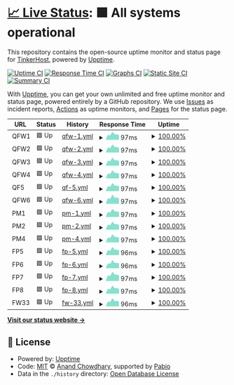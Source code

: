 # [📈 Live Status](https://freehostingnodeuptime.tinkerhost.net): <!--live status--> **🟩 All systems operational**

This repository contains the open-source uptime monitor and status page for [TinkerHost](https://tinkerhost.net), powered by [Upptime](https://github.com/upptime/upptime).

[![Uptime CI](https://github.com/TinkerHost/upptime-free-hosting-central-servers/workflows/Uptime%20CI/badge.svg)](https://github.com/TinkerHost/upptime-free-hosting-central-servers/actions?query=workflow%3A%22Uptime+CI%22)
[![Response Time CI](https://github.com/TinkerHost/upptime-free-hosting-central-servers/workflows/Response%20Time%20CI/badge.svg)](https://github.com/TinkerHost/upptime-free-hosting-central-servers/actions?query=workflow%3A%22Response+Time+CI%22)
[![Graphs CI](https://github.com/TinkerHost/upptime-free-hosting-central-servers/workflows/Graphs%20CI/badge.svg)](https://github.com/TinkerHost/upptime-free-hosting-central-servers/actions?query=workflow%3A%22Graphs+CI%22)
[![Static Site CI](https://github.com/TinkerHost/upptime-free-hosting-central-servers/workflows/Static%20Site%20CI/badge.svg)](https://github.com/TinkerHost/upptime-free-hosting-central-servers/actions?query=workflow%3A%22Static+Site+CI%22)
[![Summary CI](https://github.com/TinkerHost/upptime-free-hosting-central-servers/workflows/Summary%20CI/badge.svg)](https://github.com/TinkerHost/upptime-free-hosting-central-servers/actions?query=workflow%3A%22Summary+CI%22)

With [Upptime](https://upptime.js.org), you can get your own unlimited and free uptime monitor and status page, powered entirely by a GitHub repository. We use [Issues](https://github.com/TinkerHost/upptime-free-hosting-central-servers/issues) as incident reports, [Actions](https://github.com/TinkerHost/upptime-free-hosting-central-servers/actions) as uptime monitors, and [Pages](https://freehostingnodeuptime.tinkerhost.net) for the status page.

<!--start: status pages-->
<!-- This summary is generated by Upptime (https://github.com/upptime/upptime) -->
<!-- Do not edit this manually, your changes will be overwritten -->
<!-- prettier-ignore -->
| URL | Status | History | Response Time | Uptime |
| --- | ------ | ------- | ------------- | ------ |
| <img alt="" src="https://icons.duckduckgo.com/ip3/null.ico" height="13"> QFW1 | 🟩 Up | [qfw-1.yml](https://github.com/TinkerHost/upptime-free-hosting-central-servers/commits/HEAD/history/qfw-1.yml) | <details><summary><img alt="Response time graph" src="./graphs/qfw-1/response-time-week.png" height="20"> 97ms</summary><br><a href="https://freehostingnodeuptime.tinkerhost.net/history/qfw-1"><img alt="Response time 97" src="https://img.shields.io/endpoint?url=https%3A%2F%2Fraw.githubusercontent.com%2FTinkerHost%2Fupptime-free-hosting-central-servers%2FHEAD%2Fapi%2Fqfw-1%2Fresponse-time.json"></a><br><a href="https://freehostingnodeuptime.tinkerhost.net/history/qfw-1"><img alt="24-hour response time 85" src="https://img.shields.io/endpoint?url=https%3A%2F%2Fraw.githubusercontent.com%2FTinkerHost%2Fupptime-free-hosting-central-servers%2FHEAD%2Fapi%2Fqfw-1%2Fresponse-time-day.json"></a><br><a href="https://freehostingnodeuptime.tinkerhost.net/history/qfw-1"><img alt="7-day response time 97" src="https://img.shields.io/endpoint?url=https%3A%2F%2Fraw.githubusercontent.com%2FTinkerHost%2Fupptime-free-hosting-central-servers%2FHEAD%2Fapi%2Fqfw-1%2Fresponse-time-week.json"></a><br><a href="https://freehostingnodeuptime.tinkerhost.net/history/qfw-1"><img alt="30-day response time 97" src="https://img.shields.io/endpoint?url=https%3A%2F%2Fraw.githubusercontent.com%2FTinkerHost%2Fupptime-free-hosting-central-servers%2FHEAD%2Fapi%2Fqfw-1%2Fresponse-time-month.json"></a><br><a href="https://freehostingnodeuptime.tinkerhost.net/history/qfw-1"><img alt="1-year response time 97" src="https://img.shields.io/endpoint?url=https%3A%2F%2Fraw.githubusercontent.com%2FTinkerHost%2Fupptime-free-hosting-central-servers%2FHEAD%2Fapi%2Fqfw-1%2Fresponse-time-year.json"></a></details> | <details><summary><a href="https://freehostingnodeuptime.tinkerhost.net/history/qfw-1">100.00%</a></summary><a href="https://freehostingnodeuptime.tinkerhost.net/history/qfw-1"><img alt="All-time uptime 100.00%" src="https://img.shields.io/endpoint?url=https%3A%2F%2Fraw.githubusercontent.com%2FTinkerHost%2Fupptime-free-hosting-central-servers%2FHEAD%2Fapi%2Fqfw-1%2Fuptime.json"></a><br><a href="https://freehostingnodeuptime.tinkerhost.net/history/qfw-1"><img alt="24-hour uptime 100.00%" src="https://img.shields.io/endpoint?url=https%3A%2F%2Fraw.githubusercontent.com%2FTinkerHost%2Fupptime-free-hosting-central-servers%2FHEAD%2Fapi%2Fqfw-1%2Fuptime-day.json"></a><br><a href="https://freehostingnodeuptime.tinkerhost.net/history/qfw-1"><img alt="7-day uptime 100.00%" src="https://img.shields.io/endpoint?url=https%3A%2F%2Fraw.githubusercontent.com%2FTinkerHost%2Fupptime-free-hosting-central-servers%2FHEAD%2Fapi%2Fqfw-1%2Fuptime-week.json"></a><br><a href="https://freehostingnodeuptime.tinkerhost.net/history/qfw-1"><img alt="30-day uptime 100.00%" src="https://img.shields.io/endpoint?url=https%3A%2F%2Fraw.githubusercontent.com%2FTinkerHost%2Fupptime-free-hosting-central-servers%2FHEAD%2Fapi%2Fqfw-1%2Fuptime-month.json"></a><br><a href="https://freehostingnodeuptime.tinkerhost.net/history/qfw-1"><img alt="1-year uptime 100.00%" src="https://img.shields.io/endpoint?url=https%3A%2F%2Fraw.githubusercontent.com%2FTinkerHost%2Fupptime-free-hosting-central-servers%2FHEAD%2Fapi%2Fqfw-1%2Fuptime-year.json"></a></details>
| <img alt="" src="https://icons.duckduckgo.com/ip3/null.ico" height="13"> QFW2 | 🟩 Up | [qfw-2.yml](https://github.com/TinkerHost/upptime-free-hosting-central-servers/commits/HEAD/history/qfw-2.yml) | <details><summary><img alt="Response time graph" src="./graphs/qfw-2/response-time-week.png" height="20"> 97ms</summary><br><a href="https://freehostingnodeuptime.tinkerhost.net/history/qfw-2"><img alt="Response time 97" src="https://img.shields.io/endpoint?url=https%3A%2F%2Fraw.githubusercontent.com%2FTinkerHost%2Fupptime-free-hosting-central-servers%2FHEAD%2Fapi%2Fqfw-2%2Fresponse-time.json"></a><br><a href="https://freehostingnodeuptime.tinkerhost.net/history/qfw-2"><img alt="24-hour response time 86" src="https://img.shields.io/endpoint?url=https%3A%2F%2Fraw.githubusercontent.com%2FTinkerHost%2Fupptime-free-hosting-central-servers%2FHEAD%2Fapi%2Fqfw-2%2Fresponse-time-day.json"></a><br><a href="https://freehostingnodeuptime.tinkerhost.net/history/qfw-2"><img alt="7-day response time 97" src="https://img.shields.io/endpoint?url=https%3A%2F%2Fraw.githubusercontent.com%2FTinkerHost%2Fupptime-free-hosting-central-servers%2FHEAD%2Fapi%2Fqfw-2%2Fresponse-time-week.json"></a><br><a href="https://freehostingnodeuptime.tinkerhost.net/history/qfw-2"><img alt="30-day response time 97" src="https://img.shields.io/endpoint?url=https%3A%2F%2Fraw.githubusercontent.com%2FTinkerHost%2Fupptime-free-hosting-central-servers%2FHEAD%2Fapi%2Fqfw-2%2Fresponse-time-month.json"></a><br><a href="https://freehostingnodeuptime.tinkerhost.net/history/qfw-2"><img alt="1-year response time 97" src="https://img.shields.io/endpoint?url=https%3A%2F%2Fraw.githubusercontent.com%2FTinkerHost%2Fupptime-free-hosting-central-servers%2FHEAD%2Fapi%2Fqfw-2%2Fresponse-time-year.json"></a></details> | <details><summary><a href="https://freehostingnodeuptime.tinkerhost.net/history/qfw-2">100.00%</a></summary><a href="https://freehostingnodeuptime.tinkerhost.net/history/qfw-2"><img alt="All-time uptime 100.00%" src="https://img.shields.io/endpoint?url=https%3A%2F%2Fraw.githubusercontent.com%2FTinkerHost%2Fupptime-free-hosting-central-servers%2FHEAD%2Fapi%2Fqfw-2%2Fuptime.json"></a><br><a href="https://freehostingnodeuptime.tinkerhost.net/history/qfw-2"><img alt="24-hour uptime 100.00%" src="https://img.shields.io/endpoint?url=https%3A%2F%2Fraw.githubusercontent.com%2FTinkerHost%2Fupptime-free-hosting-central-servers%2FHEAD%2Fapi%2Fqfw-2%2Fuptime-day.json"></a><br><a href="https://freehostingnodeuptime.tinkerhost.net/history/qfw-2"><img alt="7-day uptime 100.00%" src="https://img.shields.io/endpoint?url=https%3A%2F%2Fraw.githubusercontent.com%2FTinkerHost%2Fupptime-free-hosting-central-servers%2FHEAD%2Fapi%2Fqfw-2%2Fuptime-week.json"></a><br><a href="https://freehostingnodeuptime.tinkerhost.net/history/qfw-2"><img alt="30-day uptime 100.00%" src="https://img.shields.io/endpoint?url=https%3A%2F%2Fraw.githubusercontent.com%2FTinkerHost%2Fupptime-free-hosting-central-servers%2FHEAD%2Fapi%2Fqfw-2%2Fuptime-month.json"></a><br><a href="https://freehostingnodeuptime.tinkerhost.net/history/qfw-2"><img alt="1-year uptime 100.00%" src="https://img.shields.io/endpoint?url=https%3A%2F%2Fraw.githubusercontent.com%2FTinkerHost%2Fupptime-free-hosting-central-servers%2FHEAD%2Fapi%2Fqfw-2%2Fuptime-year.json"></a></details>
| <img alt="" src="https://icons.duckduckgo.com/ip3/null.ico" height="13"> QFW3 | 🟩 Up | [qfw-3.yml](https://github.com/TinkerHost/upptime-free-hosting-central-servers/commits/HEAD/history/qfw-3.yml) | <details><summary><img alt="Response time graph" src="./graphs/qfw-3/response-time-week.png" height="20"> 97ms</summary><br><a href="https://freehostingnodeuptime.tinkerhost.net/history/qfw-3"><img alt="Response time 97" src="https://img.shields.io/endpoint?url=https%3A%2F%2Fraw.githubusercontent.com%2FTinkerHost%2Fupptime-free-hosting-central-servers%2FHEAD%2Fapi%2Fqfw-3%2Fresponse-time.json"></a><br><a href="https://freehostingnodeuptime.tinkerhost.net/history/qfw-3"><img alt="24-hour response time 86" src="https://img.shields.io/endpoint?url=https%3A%2F%2Fraw.githubusercontent.com%2FTinkerHost%2Fupptime-free-hosting-central-servers%2FHEAD%2Fapi%2Fqfw-3%2Fresponse-time-day.json"></a><br><a href="https://freehostingnodeuptime.tinkerhost.net/history/qfw-3"><img alt="7-day response time 97" src="https://img.shields.io/endpoint?url=https%3A%2F%2Fraw.githubusercontent.com%2FTinkerHost%2Fupptime-free-hosting-central-servers%2FHEAD%2Fapi%2Fqfw-3%2Fresponse-time-week.json"></a><br><a href="https://freehostingnodeuptime.tinkerhost.net/history/qfw-3"><img alt="30-day response time 97" src="https://img.shields.io/endpoint?url=https%3A%2F%2Fraw.githubusercontent.com%2FTinkerHost%2Fupptime-free-hosting-central-servers%2FHEAD%2Fapi%2Fqfw-3%2Fresponse-time-month.json"></a><br><a href="https://freehostingnodeuptime.tinkerhost.net/history/qfw-3"><img alt="1-year response time 97" src="https://img.shields.io/endpoint?url=https%3A%2F%2Fraw.githubusercontent.com%2FTinkerHost%2Fupptime-free-hosting-central-servers%2FHEAD%2Fapi%2Fqfw-3%2Fresponse-time-year.json"></a></details> | <details><summary><a href="https://freehostingnodeuptime.tinkerhost.net/history/qfw-3">100.00%</a></summary><a href="https://freehostingnodeuptime.tinkerhost.net/history/qfw-3"><img alt="All-time uptime 100.00%" src="https://img.shields.io/endpoint?url=https%3A%2F%2Fraw.githubusercontent.com%2FTinkerHost%2Fupptime-free-hosting-central-servers%2FHEAD%2Fapi%2Fqfw-3%2Fuptime.json"></a><br><a href="https://freehostingnodeuptime.tinkerhost.net/history/qfw-3"><img alt="24-hour uptime 100.00%" src="https://img.shields.io/endpoint?url=https%3A%2F%2Fraw.githubusercontent.com%2FTinkerHost%2Fupptime-free-hosting-central-servers%2FHEAD%2Fapi%2Fqfw-3%2Fuptime-day.json"></a><br><a href="https://freehostingnodeuptime.tinkerhost.net/history/qfw-3"><img alt="7-day uptime 100.00%" src="https://img.shields.io/endpoint?url=https%3A%2F%2Fraw.githubusercontent.com%2FTinkerHost%2Fupptime-free-hosting-central-servers%2FHEAD%2Fapi%2Fqfw-3%2Fuptime-week.json"></a><br><a href="https://freehostingnodeuptime.tinkerhost.net/history/qfw-3"><img alt="30-day uptime 100.00%" src="https://img.shields.io/endpoint?url=https%3A%2F%2Fraw.githubusercontent.com%2FTinkerHost%2Fupptime-free-hosting-central-servers%2FHEAD%2Fapi%2Fqfw-3%2Fuptime-month.json"></a><br><a href="https://freehostingnodeuptime.tinkerhost.net/history/qfw-3"><img alt="1-year uptime 100.00%" src="https://img.shields.io/endpoint?url=https%3A%2F%2Fraw.githubusercontent.com%2FTinkerHost%2Fupptime-free-hosting-central-servers%2FHEAD%2Fapi%2Fqfw-3%2Fuptime-year.json"></a></details>
| <img alt="" src="https://icons.duckduckgo.com/ip3/null.ico" height="13"> QFW4 | 🟩 Up | [qfw-4.yml](https://github.com/TinkerHost/upptime-free-hosting-central-servers/commits/HEAD/history/qfw-4.yml) | <details><summary><img alt="Response time graph" src="./graphs/qfw-4/response-time-week.png" height="20"> 97ms</summary><br><a href="https://freehostingnodeuptime.tinkerhost.net/history/qfw-4"><img alt="Response time 97" src="https://img.shields.io/endpoint?url=https%3A%2F%2Fraw.githubusercontent.com%2FTinkerHost%2Fupptime-free-hosting-central-servers%2FHEAD%2Fapi%2Fqfw-4%2Fresponse-time.json"></a><br><a href="https://freehostingnodeuptime.tinkerhost.net/history/qfw-4"><img alt="24-hour response time 86" src="https://img.shields.io/endpoint?url=https%3A%2F%2Fraw.githubusercontent.com%2FTinkerHost%2Fupptime-free-hosting-central-servers%2FHEAD%2Fapi%2Fqfw-4%2Fresponse-time-day.json"></a><br><a href="https://freehostingnodeuptime.tinkerhost.net/history/qfw-4"><img alt="7-day response time 97" src="https://img.shields.io/endpoint?url=https%3A%2F%2Fraw.githubusercontent.com%2FTinkerHost%2Fupptime-free-hosting-central-servers%2FHEAD%2Fapi%2Fqfw-4%2Fresponse-time-week.json"></a><br><a href="https://freehostingnodeuptime.tinkerhost.net/history/qfw-4"><img alt="30-day response time 97" src="https://img.shields.io/endpoint?url=https%3A%2F%2Fraw.githubusercontent.com%2FTinkerHost%2Fupptime-free-hosting-central-servers%2FHEAD%2Fapi%2Fqfw-4%2Fresponse-time-month.json"></a><br><a href="https://freehostingnodeuptime.tinkerhost.net/history/qfw-4"><img alt="1-year response time 97" src="https://img.shields.io/endpoint?url=https%3A%2F%2Fraw.githubusercontent.com%2FTinkerHost%2Fupptime-free-hosting-central-servers%2FHEAD%2Fapi%2Fqfw-4%2Fresponse-time-year.json"></a></details> | <details><summary><a href="https://freehostingnodeuptime.tinkerhost.net/history/qfw-4">100.00%</a></summary><a href="https://freehostingnodeuptime.tinkerhost.net/history/qfw-4"><img alt="All-time uptime 100.00%" src="https://img.shields.io/endpoint?url=https%3A%2F%2Fraw.githubusercontent.com%2FTinkerHost%2Fupptime-free-hosting-central-servers%2FHEAD%2Fapi%2Fqfw-4%2Fuptime.json"></a><br><a href="https://freehostingnodeuptime.tinkerhost.net/history/qfw-4"><img alt="24-hour uptime 100.00%" src="https://img.shields.io/endpoint?url=https%3A%2F%2Fraw.githubusercontent.com%2FTinkerHost%2Fupptime-free-hosting-central-servers%2FHEAD%2Fapi%2Fqfw-4%2Fuptime-day.json"></a><br><a href="https://freehostingnodeuptime.tinkerhost.net/history/qfw-4"><img alt="7-day uptime 100.00%" src="https://img.shields.io/endpoint?url=https%3A%2F%2Fraw.githubusercontent.com%2FTinkerHost%2Fupptime-free-hosting-central-servers%2FHEAD%2Fapi%2Fqfw-4%2Fuptime-week.json"></a><br><a href="https://freehostingnodeuptime.tinkerhost.net/history/qfw-4"><img alt="30-day uptime 100.00%" src="https://img.shields.io/endpoint?url=https%3A%2F%2Fraw.githubusercontent.com%2FTinkerHost%2Fupptime-free-hosting-central-servers%2FHEAD%2Fapi%2Fqfw-4%2Fuptime-month.json"></a><br><a href="https://freehostingnodeuptime.tinkerhost.net/history/qfw-4"><img alt="1-year uptime 100.00%" src="https://img.shields.io/endpoint?url=https%3A%2F%2Fraw.githubusercontent.com%2FTinkerHost%2Fupptime-free-hosting-central-servers%2FHEAD%2Fapi%2Fqfw-4%2Fuptime-year.json"></a></details>
| <img alt="" src="https://icons.duckduckgo.com/ip3/null.ico" height="13"> QF5 | 🟩 Up | [qf-5.yml](https://github.com/TinkerHost/upptime-free-hosting-central-servers/commits/HEAD/history/qf-5.yml) | <details><summary><img alt="Response time graph" src="./graphs/qf-5/response-time-week.png" height="20"> 97ms</summary><br><a href="https://freehostingnodeuptime.tinkerhost.net/history/qf-5"><img alt="Response time 97" src="https://img.shields.io/endpoint?url=https%3A%2F%2Fraw.githubusercontent.com%2FTinkerHost%2Fupptime-free-hosting-central-servers%2FHEAD%2Fapi%2Fqf-5%2Fresponse-time.json"></a><br><a href="https://freehostingnodeuptime.tinkerhost.net/history/qf-5"><img alt="24-hour response time 85" src="https://img.shields.io/endpoint?url=https%3A%2F%2Fraw.githubusercontent.com%2FTinkerHost%2Fupptime-free-hosting-central-servers%2FHEAD%2Fapi%2Fqf-5%2Fresponse-time-day.json"></a><br><a href="https://freehostingnodeuptime.tinkerhost.net/history/qf-5"><img alt="7-day response time 97" src="https://img.shields.io/endpoint?url=https%3A%2F%2Fraw.githubusercontent.com%2FTinkerHost%2Fupptime-free-hosting-central-servers%2FHEAD%2Fapi%2Fqf-5%2Fresponse-time-week.json"></a><br><a href="https://freehostingnodeuptime.tinkerhost.net/history/qf-5"><img alt="30-day response time 97" src="https://img.shields.io/endpoint?url=https%3A%2F%2Fraw.githubusercontent.com%2FTinkerHost%2Fupptime-free-hosting-central-servers%2FHEAD%2Fapi%2Fqf-5%2Fresponse-time-month.json"></a><br><a href="https://freehostingnodeuptime.tinkerhost.net/history/qf-5"><img alt="1-year response time 97" src="https://img.shields.io/endpoint?url=https%3A%2F%2Fraw.githubusercontent.com%2FTinkerHost%2Fupptime-free-hosting-central-servers%2FHEAD%2Fapi%2Fqf-5%2Fresponse-time-year.json"></a></details> | <details><summary><a href="https://freehostingnodeuptime.tinkerhost.net/history/qf-5">100.00%</a></summary><a href="https://freehostingnodeuptime.tinkerhost.net/history/qf-5"><img alt="All-time uptime 100.00%" src="https://img.shields.io/endpoint?url=https%3A%2F%2Fraw.githubusercontent.com%2FTinkerHost%2Fupptime-free-hosting-central-servers%2FHEAD%2Fapi%2Fqf-5%2Fuptime.json"></a><br><a href="https://freehostingnodeuptime.tinkerhost.net/history/qf-5"><img alt="24-hour uptime 100.00%" src="https://img.shields.io/endpoint?url=https%3A%2F%2Fraw.githubusercontent.com%2FTinkerHost%2Fupptime-free-hosting-central-servers%2FHEAD%2Fapi%2Fqf-5%2Fuptime-day.json"></a><br><a href="https://freehostingnodeuptime.tinkerhost.net/history/qf-5"><img alt="7-day uptime 100.00%" src="https://img.shields.io/endpoint?url=https%3A%2F%2Fraw.githubusercontent.com%2FTinkerHost%2Fupptime-free-hosting-central-servers%2FHEAD%2Fapi%2Fqf-5%2Fuptime-week.json"></a><br><a href="https://freehostingnodeuptime.tinkerhost.net/history/qf-5"><img alt="30-day uptime 100.00%" src="https://img.shields.io/endpoint?url=https%3A%2F%2Fraw.githubusercontent.com%2FTinkerHost%2Fupptime-free-hosting-central-servers%2FHEAD%2Fapi%2Fqf-5%2Fuptime-month.json"></a><br><a href="https://freehostingnodeuptime.tinkerhost.net/history/qf-5"><img alt="1-year uptime 100.00%" src="https://img.shields.io/endpoint?url=https%3A%2F%2Fraw.githubusercontent.com%2FTinkerHost%2Fupptime-free-hosting-central-servers%2FHEAD%2Fapi%2Fqf-5%2Fuptime-year.json"></a></details>
| <img alt="" src="https://icons.duckduckgo.com/ip3/null.ico" height="13"> QFW6 | 🟩 Up | [qfw-6.yml](https://github.com/TinkerHost/upptime-free-hosting-central-servers/commits/HEAD/history/qfw-6.yml) | <details><summary><img alt="Response time graph" src="./graphs/qfw-6/response-time-week.png" height="20"> 97ms</summary><br><a href="https://freehostingnodeuptime.tinkerhost.net/history/qfw-6"><img alt="Response time 97" src="https://img.shields.io/endpoint?url=https%3A%2F%2Fraw.githubusercontent.com%2FTinkerHost%2Fupptime-free-hosting-central-servers%2FHEAD%2Fapi%2Fqfw-6%2Fresponse-time.json"></a><br><a href="https://freehostingnodeuptime.tinkerhost.net/history/qfw-6"><img alt="24-hour response time 86" src="https://img.shields.io/endpoint?url=https%3A%2F%2Fraw.githubusercontent.com%2FTinkerHost%2Fupptime-free-hosting-central-servers%2FHEAD%2Fapi%2Fqfw-6%2Fresponse-time-day.json"></a><br><a href="https://freehostingnodeuptime.tinkerhost.net/history/qfw-6"><img alt="7-day response time 97" src="https://img.shields.io/endpoint?url=https%3A%2F%2Fraw.githubusercontent.com%2FTinkerHost%2Fupptime-free-hosting-central-servers%2FHEAD%2Fapi%2Fqfw-6%2Fresponse-time-week.json"></a><br><a href="https://freehostingnodeuptime.tinkerhost.net/history/qfw-6"><img alt="30-day response time 97" src="https://img.shields.io/endpoint?url=https%3A%2F%2Fraw.githubusercontent.com%2FTinkerHost%2Fupptime-free-hosting-central-servers%2FHEAD%2Fapi%2Fqfw-6%2Fresponse-time-month.json"></a><br><a href="https://freehostingnodeuptime.tinkerhost.net/history/qfw-6"><img alt="1-year response time 97" src="https://img.shields.io/endpoint?url=https%3A%2F%2Fraw.githubusercontent.com%2FTinkerHost%2Fupptime-free-hosting-central-servers%2FHEAD%2Fapi%2Fqfw-6%2Fresponse-time-year.json"></a></details> | <details><summary><a href="https://freehostingnodeuptime.tinkerhost.net/history/qfw-6">100.00%</a></summary><a href="https://freehostingnodeuptime.tinkerhost.net/history/qfw-6"><img alt="All-time uptime 100.00%" src="https://img.shields.io/endpoint?url=https%3A%2F%2Fraw.githubusercontent.com%2FTinkerHost%2Fupptime-free-hosting-central-servers%2FHEAD%2Fapi%2Fqfw-6%2Fuptime.json"></a><br><a href="https://freehostingnodeuptime.tinkerhost.net/history/qfw-6"><img alt="24-hour uptime 100.00%" src="https://img.shields.io/endpoint?url=https%3A%2F%2Fraw.githubusercontent.com%2FTinkerHost%2Fupptime-free-hosting-central-servers%2FHEAD%2Fapi%2Fqfw-6%2Fuptime-day.json"></a><br><a href="https://freehostingnodeuptime.tinkerhost.net/history/qfw-6"><img alt="7-day uptime 100.00%" src="https://img.shields.io/endpoint?url=https%3A%2F%2Fraw.githubusercontent.com%2FTinkerHost%2Fupptime-free-hosting-central-servers%2FHEAD%2Fapi%2Fqfw-6%2Fuptime-week.json"></a><br><a href="https://freehostingnodeuptime.tinkerhost.net/history/qfw-6"><img alt="30-day uptime 100.00%" src="https://img.shields.io/endpoint?url=https%3A%2F%2Fraw.githubusercontent.com%2FTinkerHost%2Fupptime-free-hosting-central-servers%2FHEAD%2Fapi%2Fqfw-6%2Fuptime-month.json"></a><br><a href="https://freehostingnodeuptime.tinkerhost.net/history/qfw-6"><img alt="1-year uptime 100.00%" src="https://img.shields.io/endpoint?url=https%3A%2F%2Fraw.githubusercontent.com%2FTinkerHost%2Fupptime-free-hosting-central-servers%2FHEAD%2Fapi%2Fqfw-6%2Fuptime-year.json"></a></details>
| <img alt="" src="https://icons.duckduckgo.com/ip3/null.ico" height="13"> PM1 | 🟩 Up | [pm-1.yml](https://github.com/TinkerHost/upptime-free-hosting-central-servers/commits/HEAD/history/pm-1.yml) | <details><summary><img alt="Response time graph" src="./graphs/pm-1/response-time-week.png" height="20"> 97ms</summary><br><a href="https://freehostingnodeuptime.tinkerhost.net/history/pm-1"><img alt="Response time 97" src="https://img.shields.io/endpoint?url=https%3A%2F%2Fraw.githubusercontent.com%2FTinkerHost%2Fupptime-free-hosting-central-servers%2FHEAD%2Fapi%2Fpm-1%2Fresponse-time.json"></a><br><a href="https://freehostingnodeuptime.tinkerhost.net/history/pm-1"><img alt="24-hour response time 85" src="https://img.shields.io/endpoint?url=https%3A%2F%2Fraw.githubusercontent.com%2FTinkerHost%2Fupptime-free-hosting-central-servers%2FHEAD%2Fapi%2Fpm-1%2Fresponse-time-day.json"></a><br><a href="https://freehostingnodeuptime.tinkerhost.net/history/pm-1"><img alt="7-day response time 97" src="https://img.shields.io/endpoint?url=https%3A%2F%2Fraw.githubusercontent.com%2FTinkerHost%2Fupptime-free-hosting-central-servers%2FHEAD%2Fapi%2Fpm-1%2Fresponse-time-week.json"></a><br><a href="https://freehostingnodeuptime.tinkerhost.net/history/pm-1"><img alt="30-day response time 97" src="https://img.shields.io/endpoint?url=https%3A%2F%2Fraw.githubusercontent.com%2FTinkerHost%2Fupptime-free-hosting-central-servers%2FHEAD%2Fapi%2Fpm-1%2Fresponse-time-month.json"></a><br><a href="https://freehostingnodeuptime.tinkerhost.net/history/pm-1"><img alt="1-year response time 97" src="https://img.shields.io/endpoint?url=https%3A%2F%2Fraw.githubusercontent.com%2FTinkerHost%2Fupptime-free-hosting-central-servers%2FHEAD%2Fapi%2Fpm-1%2Fresponse-time-year.json"></a></details> | <details><summary><a href="https://freehostingnodeuptime.tinkerhost.net/history/pm-1">100.00%</a></summary><a href="https://freehostingnodeuptime.tinkerhost.net/history/pm-1"><img alt="All-time uptime 100.00%" src="https://img.shields.io/endpoint?url=https%3A%2F%2Fraw.githubusercontent.com%2FTinkerHost%2Fupptime-free-hosting-central-servers%2FHEAD%2Fapi%2Fpm-1%2Fuptime.json"></a><br><a href="https://freehostingnodeuptime.tinkerhost.net/history/pm-1"><img alt="24-hour uptime 100.00%" src="https://img.shields.io/endpoint?url=https%3A%2F%2Fraw.githubusercontent.com%2FTinkerHost%2Fupptime-free-hosting-central-servers%2FHEAD%2Fapi%2Fpm-1%2Fuptime-day.json"></a><br><a href="https://freehostingnodeuptime.tinkerhost.net/history/pm-1"><img alt="7-day uptime 100.00%" src="https://img.shields.io/endpoint?url=https%3A%2F%2Fraw.githubusercontent.com%2FTinkerHost%2Fupptime-free-hosting-central-servers%2FHEAD%2Fapi%2Fpm-1%2Fuptime-week.json"></a><br><a href="https://freehostingnodeuptime.tinkerhost.net/history/pm-1"><img alt="30-day uptime 100.00%" src="https://img.shields.io/endpoint?url=https%3A%2F%2Fraw.githubusercontent.com%2FTinkerHost%2Fupptime-free-hosting-central-servers%2FHEAD%2Fapi%2Fpm-1%2Fuptime-month.json"></a><br><a href="https://freehostingnodeuptime.tinkerhost.net/history/pm-1"><img alt="1-year uptime 100.00%" src="https://img.shields.io/endpoint?url=https%3A%2F%2Fraw.githubusercontent.com%2FTinkerHost%2Fupptime-free-hosting-central-servers%2FHEAD%2Fapi%2Fpm-1%2Fuptime-year.json"></a></details>
| <img alt="" src="https://icons.duckduckgo.com/ip3/null.ico" height="13"> PM2 | 🟩 Up | [pm-2.yml](https://github.com/TinkerHost/upptime-free-hosting-central-servers/commits/HEAD/history/pm-2.yml) | <details><summary><img alt="Response time graph" src="./graphs/pm-2/response-time-week.png" height="20"> 97ms</summary><br><a href="https://freehostingnodeuptime.tinkerhost.net/history/pm-2"><img alt="Response time 97" src="https://img.shields.io/endpoint?url=https%3A%2F%2Fraw.githubusercontent.com%2FTinkerHost%2Fupptime-free-hosting-central-servers%2FHEAD%2Fapi%2Fpm-2%2Fresponse-time.json"></a><br><a href="https://freehostingnodeuptime.tinkerhost.net/history/pm-2"><img alt="24-hour response time 85" src="https://img.shields.io/endpoint?url=https%3A%2F%2Fraw.githubusercontent.com%2FTinkerHost%2Fupptime-free-hosting-central-servers%2FHEAD%2Fapi%2Fpm-2%2Fresponse-time-day.json"></a><br><a href="https://freehostingnodeuptime.tinkerhost.net/history/pm-2"><img alt="7-day response time 97" src="https://img.shields.io/endpoint?url=https%3A%2F%2Fraw.githubusercontent.com%2FTinkerHost%2Fupptime-free-hosting-central-servers%2FHEAD%2Fapi%2Fpm-2%2Fresponse-time-week.json"></a><br><a href="https://freehostingnodeuptime.tinkerhost.net/history/pm-2"><img alt="30-day response time 97" src="https://img.shields.io/endpoint?url=https%3A%2F%2Fraw.githubusercontent.com%2FTinkerHost%2Fupptime-free-hosting-central-servers%2FHEAD%2Fapi%2Fpm-2%2Fresponse-time-month.json"></a><br><a href="https://freehostingnodeuptime.tinkerhost.net/history/pm-2"><img alt="1-year response time 97" src="https://img.shields.io/endpoint?url=https%3A%2F%2Fraw.githubusercontent.com%2FTinkerHost%2Fupptime-free-hosting-central-servers%2FHEAD%2Fapi%2Fpm-2%2Fresponse-time-year.json"></a></details> | <details><summary><a href="https://freehostingnodeuptime.tinkerhost.net/history/pm-2">100.00%</a></summary><a href="https://freehostingnodeuptime.tinkerhost.net/history/pm-2"><img alt="All-time uptime 100.00%" src="https://img.shields.io/endpoint?url=https%3A%2F%2Fraw.githubusercontent.com%2FTinkerHost%2Fupptime-free-hosting-central-servers%2FHEAD%2Fapi%2Fpm-2%2Fuptime.json"></a><br><a href="https://freehostingnodeuptime.tinkerhost.net/history/pm-2"><img alt="24-hour uptime 100.00%" src="https://img.shields.io/endpoint?url=https%3A%2F%2Fraw.githubusercontent.com%2FTinkerHost%2Fupptime-free-hosting-central-servers%2FHEAD%2Fapi%2Fpm-2%2Fuptime-day.json"></a><br><a href="https://freehostingnodeuptime.tinkerhost.net/history/pm-2"><img alt="7-day uptime 100.00%" src="https://img.shields.io/endpoint?url=https%3A%2F%2Fraw.githubusercontent.com%2FTinkerHost%2Fupptime-free-hosting-central-servers%2FHEAD%2Fapi%2Fpm-2%2Fuptime-week.json"></a><br><a href="https://freehostingnodeuptime.tinkerhost.net/history/pm-2"><img alt="30-day uptime 100.00%" src="https://img.shields.io/endpoint?url=https%3A%2F%2Fraw.githubusercontent.com%2FTinkerHost%2Fupptime-free-hosting-central-servers%2FHEAD%2Fapi%2Fpm-2%2Fuptime-month.json"></a><br><a href="https://freehostingnodeuptime.tinkerhost.net/history/pm-2"><img alt="1-year uptime 100.00%" src="https://img.shields.io/endpoint?url=https%3A%2F%2Fraw.githubusercontent.com%2FTinkerHost%2Fupptime-free-hosting-central-servers%2FHEAD%2Fapi%2Fpm-2%2Fuptime-year.json"></a></details>
| <img alt="" src="https://icons.duckduckgo.com/ip3/null.ico" height="13"> PM4 | 🟩 Up | [pm-4.yml](https://github.com/TinkerHost/upptime-free-hosting-central-servers/commits/HEAD/history/pm-4.yml) | <details><summary><img alt="Response time graph" src="./graphs/pm-4/response-time-week.png" height="20"> 97ms</summary><br><a href="https://freehostingnodeuptime.tinkerhost.net/history/pm-4"><img alt="Response time 97" src="https://img.shields.io/endpoint?url=https%3A%2F%2Fraw.githubusercontent.com%2FTinkerHost%2Fupptime-free-hosting-central-servers%2FHEAD%2Fapi%2Fpm-4%2Fresponse-time.json"></a><br><a href="https://freehostingnodeuptime.tinkerhost.net/history/pm-4"><img alt="24-hour response time 85" src="https://img.shields.io/endpoint?url=https%3A%2F%2Fraw.githubusercontent.com%2FTinkerHost%2Fupptime-free-hosting-central-servers%2FHEAD%2Fapi%2Fpm-4%2Fresponse-time-day.json"></a><br><a href="https://freehostingnodeuptime.tinkerhost.net/history/pm-4"><img alt="7-day response time 97" src="https://img.shields.io/endpoint?url=https%3A%2F%2Fraw.githubusercontent.com%2FTinkerHost%2Fupptime-free-hosting-central-servers%2FHEAD%2Fapi%2Fpm-4%2Fresponse-time-week.json"></a><br><a href="https://freehostingnodeuptime.tinkerhost.net/history/pm-4"><img alt="30-day response time 97" src="https://img.shields.io/endpoint?url=https%3A%2F%2Fraw.githubusercontent.com%2FTinkerHost%2Fupptime-free-hosting-central-servers%2FHEAD%2Fapi%2Fpm-4%2Fresponse-time-month.json"></a><br><a href="https://freehostingnodeuptime.tinkerhost.net/history/pm-4"><img alt="1-year response time 97" src="https://img.shields.io/endpoint?url=https%3A%2F%2Fraw.githubusercontent.com%2FTinkerHost%2Fupptime-free-hosting-central-servers%2FHEAD%2Fapi%2Fpm-4%2Fresponse-time-year.json"></a></details> | <details><summary><a href="https://freehostingnodeuptime.tinkerhost.net/history/pm-4">100.00%</a></summary><a href="https://freehostingnodeuptime.tinkerhost.net/history/pm-4"><img alt="All-time uptime 100.00%" src="https://img.shields.io/endpoint?url=https%3A%2F%2Fraw.githubusercontent.com%2FTinkerHost%2Fupptime-free-hosting-central-servers%2FHEAD%2Fapi%2Fpm-4%2Fuptime.json"></a><br><a href="https://freehostingnodeuptime.tinkerhost.net/history/pm-4"><img alt="24-hour uptime 100.00%" src="https://img.shields.io/endpoint?url=https%3A%2F%2Fraw.githubusercontent.com%2FTinkerHost%2Fupptime-free-hosting-central-servers%2FHEAD%2Fapi%2Fpm-4%2Fuptime-day.json"></a><br><a href="https://freehostingnodeuptime.tinkerhost.net/history/pm-4"><img alt="7-day uptime 100.00%" src="https://img.shields.io/endpoint?url=https%3A%2F%2Fraw.githubusercontent.com%2FTinkerHost%2Fupptime-free-hosting-central-servers%2FHEAD%2Fapi%2Fpm-4%2Fuptime-week.json"></a><br><a href="https://freehostingnodeuptime.tinkerhost.net/history/pm-4"><img alt="30-day uptime 100.00%" src="https://img.shields.io/endpoint?url=https%3A%2F%2Fraw.githubusercontent.com%2FTinkerHost%2Fupptime-free-hosting-central-servers%2FHEAD%2Fapi%2Fpm-4%2Fuptime-month.json"></a><br><a href="https://freehostingnodeuptime.tinkerhost.net/history/pm-4"><img alt="1-year uptime 100.00%" src="https://img.shields.io/endpoint?url=https%3A%2F%2Fraw.githubusercontent.com%2FTinkerHost%2Fupptime-free-hosting-central-servers%2FHEAD%2Fapi%2Fpm-4%2Fuptime-year.json"></a></details>
| <img alt="" src="https://icons.duckduckgo.com/ip3/null.ico" height="13"> FP5 | 🟩 Up | [fp-5.yml](https://github.com/TinkerHost/upptime-free-hosting-central-servers/commits/HEAD/history/fp-5.yml) | <details><summary><img alt="Response time graph" src="./graphs/fp-5/response-time-week.png" height="20"> 96ms</summary><br><a href="https://freehostingnodeuptime.tinkerhost.net/history/fp-5"><img alt="Response time 96" src="https://img.shields.io/endpoint?url=https%3A%2F%2Fraw.githubusercontent.com%2FTinkerHost%2Fupptime-free-hosting-central-servers%2FHEAD%2Fapi%2Ffp-5%2Fresponse-time.json"></a><br><a href="https://freehostingnodeuptime.tinkerhost.net/history/fp-5"><img alt="24-hour response time 86" src="https://img.shields.io/endpoint?url=https%3A%2F%2Fraw.githubusercontent.com%2FTinkerHost%2Fupptime-free-hosting-central-servers%2FHEAD%2Fapi%2Ffp-5%2Fresponse-time-day.json"></a><br><a href="https://freehostingnodeuptime.tinkerhost.net/history/fp-5"><img alt="7-day response time 96" src="https://img.shields.io/endpoint?url=https%3A%2F%2Fraw.githubusercontent.com%2FTinkerHost%2Fupptime-free-hosting-central-servers%2FHEAD%2Fapi%2Ffp-5%2Fresponse-time-week.json"></a><br><a href="https://freehostingnodeuptime.tinkerhost.net/history/fp-5"><img alt="30-day response time 96" src="https://img.shields.io/endpoint?url=https%3A%2F%2Fraw.githubusercontent.com%2FTinkerHost%2Fupptime-free-hosting-central-servers%2FHEAD%2Fapi%2Ffp-5%2Fresponse-time-month.json"></a><br><a href="https://freehostingnodeuptime.tinkerhost.net/history/fp-5"><img alt="1-year response time 96" src="https://img.shields.io/endpoint?url=https%3A%2F%2Fraw.githubusercontent.com%2FTinkerHost%2Fupptime-free-hosting-central-servers%2FHEAD%2Fapi%2Ffp-5%2Fresponse-time-year.json"></a></details> | <details><summary><a href="https://freehostingnodeuptime.tinkerhost.net/history/fp-5">100.00%</a></summary><a href="https://freehostingnodeuptime.tinkerhost.net/history/fp-5"><img alt="All-time uptime 100.00%" src="https://img.shields.io/endpoint?url=https%3A%2F%2Fraw.githubusercontent.com%2FTinkerHost%2Fupptime-free-hosting-central-servers%2FHEAD%2Fapi%2Ffp-5%2Fuptime.json"></a><br><a href="https://freehostingnodeuptime.tinkerhost.net/history/fp-5"><img alt="24-hour uptime 100.00%" src="https://img.shields.io/endpoint?url=https%3A%2F%2Fraw.githubusercontent.com%2FTinkerHost%2Fupptime-free-hosting-central-servers%2FHEAD%2Fapi%2Ffp-5%2Fuptime-day.json"></a><br><a href="https://freehostingnodeuptime.tinkerhost.net/history/fp-5"><img alt="7-day uptime 100.00%" src="https://img.shields.io/endpoint?url=https%3A%2F%2Fraw.githubusercontent.com%2FTinkerHost%2Fupptime-free-hosting-central-servers%2FHEAD%2Fapi%2Ffp-5%2Fuptime-week.json"></a><br><a href="https://freehostingnodeuptime.tinkerhost.net/history/fp-5"><img alt="30-day uptime 100.00%" src="https://img.shields.io/endpoint?url=https%3A%2F%2Fraw.githubusercontent.com%2FTinkerHost%2Fupptime-free-hosting-central-servers%2FHEAD%2Fapi%2Ffp-5%2Fuptime-month.json"></a><br><a href="https://freehostingnodeuptime.tinkerhost.net/history/fp-5"><img alt="1-year uptime 100.00%" src="https://img.shields.io/endpoint?url=https%3A%2F%2Fraw.githubusercontent.com%2FTinkerHost%2Fupptime-free-hosting-central-servers%2FHEAD%2Fapi%2Ffp-5%2Fuptime-year.json"></a></details>
| <img alt="" src="https://icons.duckduckgo.com/ip3/null.ico" height="13"> FP6 | 🟩 Up | [fp-6.yml](https://github.com/TinkerHost/upptime-free-hosting-central-servers/commits/HEAD/history/fp-6.yml) | <details><summary><img alt="Response time graph" src="./graphs/fp-6/response-time-week.png" height="20"> 96ms</summary><br><a href="https://freehostingnodeuptime.tinkerhost.net/history/fp-6"><img alt="Response time 96" src="https://img.shields.io/endpoint?url=https%3A%2F%2Fraw.githubusercontent.com%2FTinkerHost%2Fupptime-free-hosting-central-servers%2FHEAD%2Fapi%2Ffp-6%2Fresponse-time.json"></a><br><a href="https://freehostingnodeuptime.tinkerhost.net/history/fp-6"><img alt="24-hour response time 85" src="https://img.shields.io/endpoint?url=https%3A%2F%2Fraw.githubusercontent.com%2FTinkerHost%2Fupptime-free-hosting-central-servers%2FHEAD%2Fapi%2Ffp-6%2Fresponse-time-day.json"></a><br><a href="https://freehostingnodeuptime.tinkerhost.net/history/fp-6"><img alt="7-day response time 96" src="https://img.shields.io/endpoint?url=https%3A%2F%2Fraw.githubusercontent.com%2FTinkerHost%2Fupptime-free-hosting-central-servers%2FHEAD%2Fapi%2Ffp-6%2Fresponse-time-week.json"></a><br><a href="https://freehostingnodeuptime.tinkerhost.net/history/fp-6"><img alt="30-day response time 96" src="https://img.shields.io/endpoint?url=https%3A%2F%2Fraw.githubusercontent.com%2FTinkerHost%2Fupptime-free-hosting-central-servers%2FHEAD%2Fapi%2Ffp-6%2Fresponse-time-month.json"></a><br><a href="https://freehostingnodeuptime.tinkerhost.net/history/fp-6"><img alt="1-year response time 96" src="https://img.shields.io/endpoint?url=https%3A%2F%2Fraw.githubusercontent.com%2FTinkerHost%2Fupptime-free-hosting-central-servers%2FHEAD%2Fapi%2Ffp-6%2Fresponse-time-year.json"></a></details> | <details><summary><a href="https://freehostingnodeuptime.tinkerhost.net/history/fp-6">100.00%</a></summary><a href="https://freehostingnodeuptime.tinkerhost.net/history/fp-6"><img alt="All-time uptime 100.00%" src="https://img.shields.io/endpoint?url=https%3A%2F%2Fraw.githubusercontent.com%2FTinkerHost%2Fupptime-free-hosting-central-servers%2FHEAD%2Fapi%2Ffp-6%2Fuptime.json"></a><br><a href="https://freehostingnodeuptime.tinkerhost.net/history/fp-6"><img alt="24-hour uptime 100.00%" src="https://img.shields.io/endpoint?url=https%3A%2F%2Fraw.githubusercontent.com%2FTinkerHost%2Fupptime-free-hosting-central-servers%2FHEAD%2Fapi%2Ffp-6%2Fuptime-day.json"></a><br><a href="https://freehostingnodeuptime.tinkerhost.net/history/fp-6"><img alt="7-day uptime 100.00%" src="https://img.shields.io/endpoint?url=https%3A%2F%2Fraw.githubusercontent.com%2FTinkerHost%2Fupptime-free-hosting-central-servers%2FHEAD%2Fapi%2Ffp-6%2Fuptime-week.json"></a><br><a href="https://freehostingnodeuptime.tinkerhost.net/history/fp-6"><img alt="30-day uptime 100.00%" src="https://img.shields.io/endpoint?url=https%3A%2F%2Fraw.githubusercontent.com%2FTinkerHost%2Fupptime-free-hosting-central-servers%2FHEAD%2Fapi%2Ffp-6%2Fuptime-month.json"></a><br><a href="https://freehostingnodeuptime.tinkerhost.net/history/fp-6"><img alt="1-year uptime 100.00%" src="https://img.shields.io/endpoint?url=https%3A%2F%2Fraw.githubusercontent.com%2FTinkerHost%2Fupptime-free-hosting-central-servers%2FHEAD%2Fapi%2Ffp-6%2Fuptime-year.json"></a></details>
| <img alt="" src="https://icons.duckduckgo.com/ip3/null.ico" height="13"> FP7 | 🟩 Up | [fp-7.yml](https://github.com/TinkerHost/upptime-free-hosting-central-servers/commits/HEAD/history/fp-7.yml) | <details><summary><img alt="Response time graph" src="./graphs/fp-7/response-time-week.png" height="20"> 97ms</summary><br><a href="https://freehostingnodeuptime.tinkerhost.net/history/fp-7"><img alt="Response time 97" src="https://img.shields.io/endpoint?url=https%3A%2F%2Fraw.githubusercontent.com%2FTinkerHost%2Fupptime-free-hosting-central-servers%2FHEAD%2Fapi%2Ffp-7%2Fresponse-time.json"></a><br><a href="https://freehostingnodeuptime.tinkerhost.net/history/fp-7"><img alt="24-hour response time 86" src="https://img.shields.io/endpoint?url=https%3A%2F%2Fraw.githubusercontent.com%2FTinkerHost%2Fupptime-free-hosting-central-servers%2FHEAD%2Fapi%2Ffp-7%2Fresponse-time-day.json"></a><br><a href="https://freehostingnodeuptime.tinkerhost.net/history/fp-7"><img alt="7-day response time 97" src="https://img.shields.io/endpoint?url=https%3A%2F%2Fraw.githubusercontent.com%2FTinkerHost%2Fupptime-free-hosting-central-servers%2FHEAD%2Fapi%2Ffp-7%2Fresponse-time-week.json"></a><br><a href="https://freehostingnodeuptime.tinkerhost.net/history/fp-7"><img alt="30-day response time 97" src="https://img.shields.io/endpoint?url=https%3A%2F%2Fraw.githubusercontent.com%2FTinkerHost%2Fupptime-free-hosting-central-servers%2FHEAD%2Fapi%2Ffp-7%2Fresponse-time-month.json"></a><br><a href="https://freehostingnodeuptime.tinkerhost.net/history/fp-7"><img alt="1-year response time 97" src="https://img.shields.io/endpoint?url=https%3A%2F%2Fraw.githubusercontent.com%2FTinkerHost%2Fupptime-free-hosting-central-servers%2FHEAD%2Fapi%2Ffp-7%2Fresponse-time-year.json"></a></details> | <details><summary><a href="https://freehostingnodeuptime.tinkerhost.net/history/fp-7">100.00%</a></summary><a href="https://freehostingnodeuptime.tinkerhost.net/history/fp-7"><img alt="All-time uptime 100.00%" src="https://img.shields.io/endpoint?url=https%3A%2F%2Fraw.githubusercontent.com%2FTinkerHost%2Fupptime-free-hosting-central-servers%2FHEAD%2Fapi%2Ffp-7%2Fuptime.json"></a><br><a href="https://freehostingnodeuptime.tinkerhost.net/history/fp-7"><img alt="24-hour uptime 100.00%" src="https://img.shields.io/endpoint?url=https%3A%2F%2Fraw.githubusercontent.com%2FTinkerHost%2Fupptime-free-hosting-central-servers%2FHEAD%2Fapi%2Ffp-7%2Fuptime-day.json"></a><br><a href="https://freehostingnodeuptime.tinkerhost.net/history/fp-7"><img alt="7-day uptime 100.00%" src="https://img.shields.io/endpoint?url=https%3A%2F%2Fraw.githubusercontent.com%2FTinkerHost%2Fupptime-free-hosting-central-servers%2FHEAD%2Fapi%2Ffp-7%2Fuptime-week.json"></a><br><a href="https://freehostingnodeuptime.tinkerhost.net/history/fp-7"><img alt="30-day uptime 100.00%" src="https://img.shields.io/endpoint?url=https%3A%2F%2Fraw.githubusercontent.com%2FTinkerHost%2Fupptime-free-hosting-central-servers%2FHEAD%2Fapi%2Ffp-7%2Fuptime-month.json"></a><br><a href="https://freehostingnodeuptime.tinkerhost.net/history/fp-7"><img alt="1-year uptime 100.00%" src="https://img.shields.io/endpoint?url=https%3A%2F%2Fraw.githubusercontent.com%2FTinkerHost%2Fupptime-free-hosting-central-servers%2FHEAD%2Fapi%2Ffp-7%2Fuptime-year.json"></a></details>
| <img alt="" src="https://icons.duckduckgo.com/ip3/null.ico" height="13"> FP8 | 🟩 Up | [fp-8.yml](https://github.com/TinkerHost/upptime-free-hosting-central-servers/commits/HEAD/history/fp-8.yml) | <details><summary><img alt="Response time graph" src="./graphs/fp-8/response-time-week.png" height="20"> 97ms</summary><br><a href="https://freehostingnodeuptime.tinkerhost.net/history/fp-8"><img alt="Response time 97" src="https://img.shields.io/endpoint?url=https%3A%2F%2Fraw.githubusercontent.com%2FTinkerHost%2Fupptime-free-hosting-central-servers%2FHEAD%2Fapi%2Ffp-8%2Fresponse-time.json"></a><br><a href="https://freehostingnodeuptime.tinkerhost.net/history/fp-8"><img alt="24-hour response time 85" src="https://img.shields.io/endpoint?url=https%3A%2F%2Fraw.githubusercontent.com%2FTinkerHost%2Fupptime-free-hosting-central-servers%2FHEAD%2Fapi%2Ffp-8%2Fresponse-time-day.json"></a><br><a href="https://freehostingnodeuptime.tinkerhost.net/history/fp-8"><img alt="7-day response time 97" src="https://img.shields.io/endpoint?url=https%3A%2F%2Fraw.githubusercontent.com%2FTinkerHost%2Fupptime-free-hosting-central-servers%2FHEAD%2Fapi%2Ffp-8%2Fresponse-time-week.json"></a><br><a href="https://freehostingnodeuptime.tinkerhost.net/history/fp-8"><img alt="30-day response time 97" src="https://img.shields.io/endpoint?url=https%3A%2F%2Fraw.githubusercontent.com%2FTinkerHost%2Fupptime-free-hosting-central-servers%2FHEAD%2Fapi%2Ffp-8%2Fresponse-time-month.json"></a><br><a href="https://freehostingnodeuptime.tinkerhost.net/history/fp-8"><img alt="1-year response time 97" src="https://img.shields.io/endpoint?url=https%3A%2F%2Fraw.githubusercontent.com%2FTinkerHost%2Fupptime-free-hosting-central-servers%2FHEAD%2Fapi%2Ffp-8%2Fresponse-time-year.json"></a></details> | <details><summary><a href="https://freehostingnodeuptime.tinkerhost.net/history/fp-8">100.00%</a></summary><a href="https://freehostingnodeuptime.tinkerhost.net/history/fp-8"><img alt="All-time uptime 100.00%" src="https://img.shields.io/endpoint?url=https%3A%2F%2Fraw.githubusercontent.com%2FTinkerHost%2Fupptime-free-hosting-central-servers%2FHEAD%2Fapi%2Ffp-8%2Fuptime.json"></a><br><a href="https://freehostingnodeuptime.tinkerhost.net/history/fp-8"><img alt="24-hour uptime 100.00%" src="https://img.shields.io/endpoint?url=https%3A%2F%2Fraw.githubusercontent.com%2FTinkerHost%2Fupptime-free-hosting-central-servers%2FHEAD%2Fapi%2Ffp-8%2Fuptime-day.json"></a><br><a href="https://freehostingnodeuptime.tinkerhost.net/history/fp-8"><img alt="7-day uptime 100.00%" src="https://img.shields.io/endpoint?url=https%3A%2F%2Fraw.githubusercontent.com%2FTinkerHost%2Fupptime-free-hosting-central-servers%2FHEAD%2Fapi%2Ffp-8%2Fuptime-week.json"></a><br><a href="https://freehostingnodeuptime.tinkerhost.net/history/fp-8"><img alt="30-day uptime 100.00%" src="https://img.shields.io/endpoint?url=https%3A%2F%2Fraw.githubusercontent.com%2FTinkerHost%2Fupptime-free-hosting-central-servers%2FHEAD%2Fapi%2Ffp-8%2Fuptime-month.json"></a><br><a href="https://freehostingnodeuptime.tinkerhost.net/history/fp-8"><img alt="1-year uptime 100.00%" src="https://img.shields.io/endpoint?url=https%3A%2F%2Fraw.githubusercontent.com%2FTinkerHost%2Fupptime-free-hosting-central-servers%2FHEAD%2Fapi%2Ffp-8%2Fuptime-year.json"></a></details>
| <img alt="" src="https://icons.duckduckgo.com/ip3/null.ico" height="13"> FW33 | 🟩 Up | [fw-33.yml](https://github.com/TinkerHost/upptime-free-hosting-central-servers/commits/HEAD/history/fw-33.yml) | <details><summary><img alt="Response time graph" src="./graphs/fw-33/response-time-week.png" height="20"> 96ms</summary><br><a href="https://freehostingnodeuptime.tinkerhost.net/history/fw-33"><img alt="Response time 96" src="https://img.shields.io/endpoint?url=https%3A%2F%2Fraw.githubusercontent.com%2FTinkerHost%2Fupptime-free-hosting-central-servers%2FHEAD%2Fapi%2Ffw-33%2Fresponse-time.json"></a><br><a href="https://freehostingnodeuptime.tinkerhost.net/history/fw-33"><img alt="24-hour response time 85" src="https://img.shields.io/endpoint?url=https%3A%2F%2Fraw.githubusercontent.com%2FTinkerHost%2Fupptime-free-hosting-central-servers%2FHEAD%2Fapi%2Ffw-33%2Fresponse-time-day.json"></a><br><a href="https://freehostingnodeuptime.tinkerhost.net/history/fw-33"><img alt="7-day response time 96" src="https://img.shields.io/endpoint?url=https%3A%2F%2Fraw.githubusercontent.com%2FTinkerHost%2Fupptime-free-hosting-central-servers%2FHEAD%2Fapi%2Ffw-33%2Fresponse-time-week.json"></a><br><a href="https://freehostingnodeuptime.tinkerhost.net/history/fw-33"><img alt="30-day response time 96" src="https://img.shields.io/endpoint?url=https%3A%2F%2Fraw.githubusercontent.com%2FTinkerHost%2Fupptime-free-hosting-central-servers%2FHEAD%2Fapi%2Ffw-33%2Fresponse-time-month.json"></a><br><a href="https://freehostingnodeuptime.tinkerhost.net/history/fw-33"><img alt="1-year response time 96" src="https://img.shields.io/endpoint?url=https%3A%2F%2Fraw.githubusercontent.com%2FTinkerHost%2Fupptime-free-hosting-central-servers%2FHEAD%2Fapi%2Ffw-33%2Fresponse-time-year.json"></a></details> | <details><summary><a href="https://freehostingnodeuptime.tinkerhost.net/history/fw-33">100.00%</a></summary><a href="https://freehostingnodeuptime.tinkerhost.net/history/fw-33"><img alt="All-time uptime 100.00%" src="https://img.shields.io/endpoint?url=https%3A%2F%2Fraw.githubusercontent.com%2FTinkerHost%2Fupptime-free-hosting-central-servers%2FHEAD%2Fapi%2Ffw-33%2Fuptime.json"></a><br><a href="https://freehostingnodeuptime.tinkerhost.net/history/fw-33"><img alt="24-hour uptime 100.00%" src="https://img.shields.io/endpoint?url=https%3A%2F%2Fraw.githubusercontent.com%2FTinkerHost%2Fupptime-free-hosting-central-servers%2FHEAD%2Fapi%2Ffw-33%2Fuptime-day.json"></a><br><a href="https://freehostingnodeuptime.tinkerhost.net/history/fw-33"><img alt="7-day uptime 100.00%" src="https://img.shields.io/endpoint?url=https%3A%2F%2Fraw.githubusercontent.com%2FTinkerHost%2Fupptime-free-hosting-central-servers%2FHEAD%2Fapi%2Ffw-33%2Fuptime-week.json"></a><br><a href="https://freehostingnodeuptime.tinkerhost.net/history/fw-33"><img alt="30-day uptime 100.00%" src="https://img.shields.io/endpoint?url=https%3A%2F%2Fraw.githubusercontent.com%2FTinkerHost%2Fupptime-free-hosting-central-servers%2FHEAD%2Fapi%2Ffw-33%2Fuptime-month.json"></a><br><a href="https://freehostingnodeuptime.tinkerhost.net/history/fw-33"><img alt="1-year uptime 100.00%" src="https://img.shields.io/endpoint?url=https%3A%2F%2Fraw.githubusercontent.com%2FTinkerHost%2Fupptime-free-hosting-central-servers%2FHEAD%2Fapi%2Ffw-33%2Fuptime-year.json"></a></details>

<!--end: status pages-->

[**Visit our status website →**](https://freehostingnodeuptime.tinkerhost.net)

## 📄 License

- Powered by: [Upptime](https://github.com/upptime/upptime)
- Code: [MIT](./LICENSE) © [Anand Chowdhary](https://anandchowdhary.com), supported by [Pabio](https://pabio.com)
- Data in the `./history` directory: [Open Database License](https://opendatacommons.org/licenses/odbl/1-0/)
